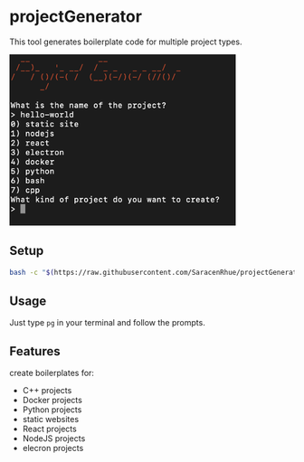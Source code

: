 # projectGenerator

This tool generates boilerplate code for multiple project types.

<img src="https://github.com/SaracenRhue/projectGenerator/raw/main/icon.png" width="400">

## Setup

```bash
bash -c "$(https://raw.githubusercontent.com/SaracenRhue/projectGenerator/main/setup.sh)"
```

## Usage

Just type `pg` in your terminal and follow the prompts.

## Features

create boilerplates for:

* C++ projects
* Docker projects
* Python projects
* static websites
* React projects
* NodeJS projects
* elecron projects

